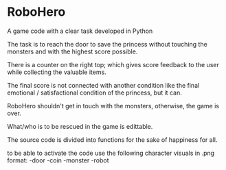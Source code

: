 # RoboHero
A game code with a clear task developed in Python

The task is to reach the door to save the princess without touching the monsters and with the highest score possible.

There is a counter on the right top; which gives score feedback to the user while collecting the valuable items.

The final score is not connected with another condition like the final emotional /  satisfactional condition of the princess, but it can.

RoboHero shouldn't get in touch with the monsters, otherwise, the game is over.

What/who is to be rescued in the game is edittable.

The source code is divided into functions for the sake of happiness for all.

to be able to activate the code use the following character visuals in .png format:
-door
-coin
-monster
-robot

